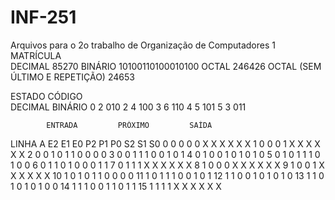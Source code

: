 # INF-251
Arquivos para o 2o trabalho de Organização de Computadores 1
MATRÍCULA	
  DECIMAL	85270
	BINÁRIO	10100110100010100
	OCTAL	246426
	OCTAL (SEM ÚLTIMO E REPETIÇÃO)	24653
  
  
  ESTADO  	CÓDIGO	
	       DECIMAL	BINÁRIO
    0	     2    	  010
    2	     4      	100
    3	     6	      110
    4	     5	      101
    5      3	      011

		
		

	    	ENTRADA			PRÓXIMO			SAÍDA		
LINHA	A	E2	E1	E0	P2	P1	P0	S2	S1	S0
  0 	0	 0	 0	 0	 X   X	X	  X 	X	  X
  1	  0	 0	 0	 1	 X	 X	X	  X	  X	  X
  2 	0	 0	 1   0	 1	 1	0	  0	  0   0
  3	  0	 0	 1	 1	 1	 0	0	  1	  0 	1
  4	  0  1	 0	 0	 1	 0	1	  0	  1	  0
  5	  0  1	 0	 1	 1	 1	0	  1	  0 	0
  6	  0  1	 1   0	 1	 0	0	  0 	1 	1
  7	  0  1	 1   1	 X	 X	X	  X	  X 	X
  8	  1  0	 0	 0	 X	 X	X	  X 	X	  X
  9	  1  0	 0	 1	 X	 X	X	  X 	X 	X
  10	1  0	 1	 0	 1	 1	0	  0 	0	  0
  11	1  0	 1	 1	 1	 0	0	  1 	0 	1
  12	1  1	 0	 0	 1	 0	1	  0 	1	  0
  13	1  1	 0	 1	 0	 1	0	  1 	0	  0
  14	1  1	 1 	 0	 0	 1	1	  0 	1	  1
  15	1  1	 1	 1	 X	 X	X	  X 	X 	X
